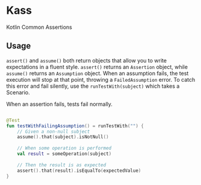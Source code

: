 # Kass
Kotlin Common Assertions

## Usage
`assert()` and `assume()` both return objects that allow you to write expectations in a fluent style.
`assert()` returns an `Assertion` object, while `assume()` returns an `Assumption` object.
When an assumption fails, the test execution will stop at that point, throwing a `FailedAssumption` error.
To catch this error and fail silently, use the `runTestWith(subject)` which takes a Scenario.

When an assertion fails, tests fail normally.


```kotlin

@Test
fun testWithFailingAssumption() = runTestWith("") {
    // Given a non-null subject
    assume().that(subject).isNotNull()
    
    // When some operation is performed
    val result = someOperation(subject)
    
    // Then the result is as expected
    assert().that(result).isEqualTo(expectedValue)
}

```
